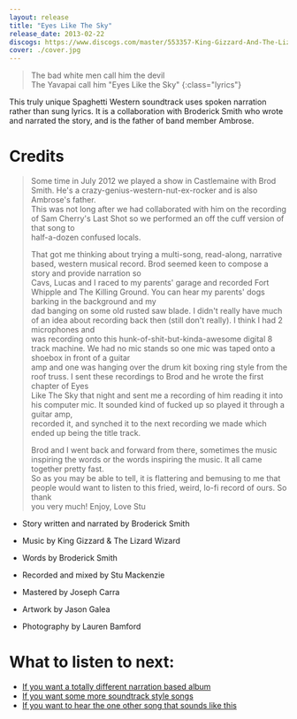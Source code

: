 ```yaml
---
layout: release
title: "Eyes Like The Sky"
release_date: 2013-02-22
discogs: https://www.discogs.com/master/553357-King-Gizzard-And-The-Lizard-Wizard-Eyes-Like-The-Sky
cover: ./cover.jpg
---
```


> The bad white men call him the devil  
> The Yavapai call him "Eyes Like the Sky"
{:class="lyrics"}

This truly unique Spaghetti Western soundtrack uses spoken narration rather than sung lyrics. It is a collaboration with Broderick Smith who wrote and narrated the story, and is the father of band member Ambrose.

# Credits

> Some time in July 2012 we played a show in Castlemaine with Brod Smith. He's a crazy-genius-western-nut-ex-rocker and is also Ambrose's father.  
> This was not long after we had collaborated with him on the recording of Sam Cherry's Last Shot so we performed an off the cuff version of that song to   
> half-a-dozen confused locals.  
> 
> That got me thinking about trying a multi-song, read-along, narrative based, western musical record. Brod seemed keen to compose a story and provide narration so  
> Cavs, Lucas and I raced to my parents' garage and recorded Fort Whipple and The Killing Ground. You can hear my parents' dogs barking in the background and my  
> dad banging on some old rusted saw blade. I didn't really have much of an idea about recording back then (still don't really). I think I had 2 microphones and  
> was recording onto this hunk-of-shit-but-kinda-awesome digital 8 track machine. We had no mic stands so one mic was taped onto a shoebox in front of a guitar  
> amp and one was hanging over the drum kit boxing ring style from the roof truss. I sent these recordings to Brod and he wrote the first chapter of Eyes  
> Like The Sky that night and sent me a recording of him reading it into his computer mic. It sounded kind of fucked up so played it through a guitar amp,  
> recorded it, and synched it to the next recording we made which ended up being the title track.  
>  
> Brod and I went back and forward from there, sometimes the music inspiring the words or the words inspiring the music. It all came together pretty fast.  
> So as you may be able to tell, it is flattering and bemusing to me that people would want to listen to this fried, weird, lo-fi record of ours. So thank   
> you very much! Enjoy, Love Stu  

* Story written and narrated by Broderick Smith
* Music by King Gizzard & The Lizard Wizard 
* Words by Broderick Smith 

* Recorded and mixed by Stu Mackenzie
* Mastered by Joseph Carra
* Artwork by Jason Galea
* Photography by Lauren Bamford

# What to listen to next:

*   [If you want a totally different narration based album](../murder-of-the-universe)
*   [If you want some more soundtrack style songs](../oddments)
*   [If you want to hear the one other song that sounds like this](../12-bar-bruise)

